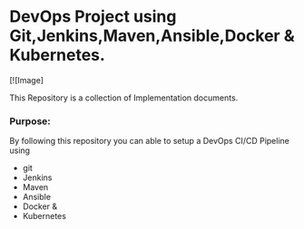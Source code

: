 # DevOps Project using Git,Jenkins,Maven,Ansible,Docker & Kubernetes.

[![Image]

This Repository is a collection of Implementation documents. 

### Purpose:
By following this repository you can able to setup a DevOps CI/CD Pipeline using
- git
- Jenkins
- Maven
- Ansible
- Docker &
- Kubernetes

